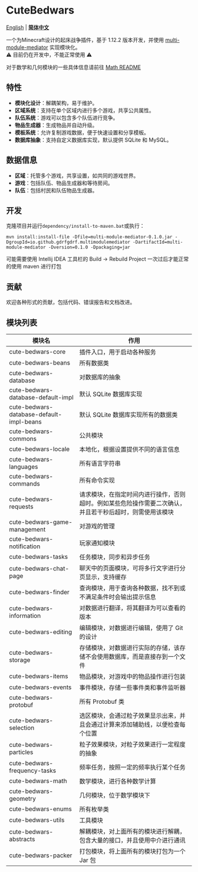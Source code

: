 # CuteBedwars
[English](https://github.com/gdrfgdrf/CuteBedwars/blob/dev/README.md) | **[简体中文](https://github.com/gdrfgdrf/CuteBedwars/blob/dev/README_chinese.md)**

一个为Minecraft设计的起床战争插件，基于 1.12.2 版本开发，并使用 [multi-module-mediator](https://github.com/gdrfgdrf/multi-module-mediator) 实现模块化。  
⚠ 目前仍在开发中，不能正常使用 ⚠

对于数学和几何模块的一些具体信息请前往 [Math README](https://github.com/gdrfgdrf/CuteBedwars/blob/dev/math/math-readme.md)

## 特性

- **模块化设计**：解耦架构，易于维护。
- **区域系统**：支持在单个区域内进行多个游戏，共享公共属性。
- **队伍系统**：游戏可以包含多个队伍进行竞争。
- **物品生成器**：生成物品并自动升级。
- **模板系统**：允许复制游戏数据，便于快速设置和分享模板。
- **数据库抽象**：支持自定义数据库实现，默认提供 SQLite 和 MySQL。

## 数据信息

- **区域**：托管多个游戏，共享设置，如共同的游戏世界。
- **游戏**：包括队伍、物品生成器和等待房间。
- **队伍**：包括村民和队伍物品生成器。

## 开发

克隆项目并运行`dependency/install-to-maven.bat`或执行：
```shell
mvn install:install-file -Dfile=multi-module-mediator-0.1.0.jar -DgroupId=io.github.gdrfgdrf.multimodulemediator -DartifactId=multi-module-mediator -Dversion=0.1.0 -Dpackaging=jar
```
可能需要使用 Intellij IDEA 工具栏的 Build -> Rebuild Project 一次过后才能正常的使用 maven 进行打包

## 贡献

欢迎各种形式的贡献，包括代码、错误报告和文档改进。

模块列表
-----------------

| 模块名                                      | 作用                                                   |
|------------------------------------------|------------------------------------------------------|
| cute-bedwars-core                        | 插件入口，用于启动各种服务                                        |  
| cute-bedwars-beans                       | 所有数据类                                                |  
| cute-bedwars-database                    | 对数据库的抽象                                              |
| cute-bedwars-database-default-impl       | 默认 SQLite 数据库实现                                      |
| cute-bedwars-database-default-impl-beans | 默认 SQLite 数据库实现所有的数据类                                |
| cute-bedwars-commons                     | 公共模块                                                 |
| cute-bedwars-locale                      | 本地化，根据设置提供不同的语言信息                                    |
| cute-bedwars-languages                   | 所有语言字符串                                              |
| cute-bedwars-commands                    | 所有命令实现                                               |
| cute-bedwars-requests                    | 请求模块，在指定时间内进行操作，否则超时。例如某些危险操作需要二次确认，并且若干秒后超时，则需使用该模块 |
| cute-bedwars-game-management             | 对游戏的管理                                               |
| cute-bedwars-notification                | 玩家通知模块                                               |
| cute-bedwars-tasks                       | 任务模块，同步和异步任务                                         |
| cute-bedwars-chat-page                   | 聊天中的页面模块，可将多行文字进行分页显示，支持缓存                           |
| cute-bedwars-finder                      | 查询模块，用于查询各种数据，找不到或不满足条件时会输出提示信息                      |
| cute-bedwars-information                 | 对数据进行翻译，将其翻译为可以查看的版本                                 |
| cute-bedwars-editing                     | 编辑模块，对数据进行编辑，使用了 Git 的设计                             |
| cute-bedwars-storage                     | 存储模块，对数据进行实际的存储，该存储不会使用数据库，而是直接存到一个文件                |
| cute-bedwars-items                       | 物品模块，对游戏中的物品操作进行包装                                   |
| cute-bedwars-events                      | 事件模块，存储一些事件类和事件监听器                                   |
| cute-bedwars-protobuf                    | 所有 Protobuf 类                                        |
| cute-bedwars-selection                   | 选区模块，会通过粒子效果显示出来，并且会通过计算来添加辅助线，以便检查每个位置              |
| cute-bedwars-particles                   | 粒子效果模块，对粒子效果进行一定程度的抽象                                |
| cute-bedwars-frequency-tasks             | 频率任务，按照一定的频率执行某个任务                                   |
| cute-bedwars-math                        | 数学模块，进行各种数学计算                                        |
| cute-bedwars-geometry                    | 几何模块，位于数学模块下                                         |
| cute-bedwars-enums                       | 所有枚举类                                                |
| cute-bedwars-utils                       | 工具模块                                                 |
| cute-bedwars-abstracts                   | 解耦模块，对上面所有的模块进行解耦，包含大量的接口，并且使用中介进行通讯                 |
| cute-bedwars-packer                      | 打包模块，将上面所有的模块打包为一个 Jar 包                             |